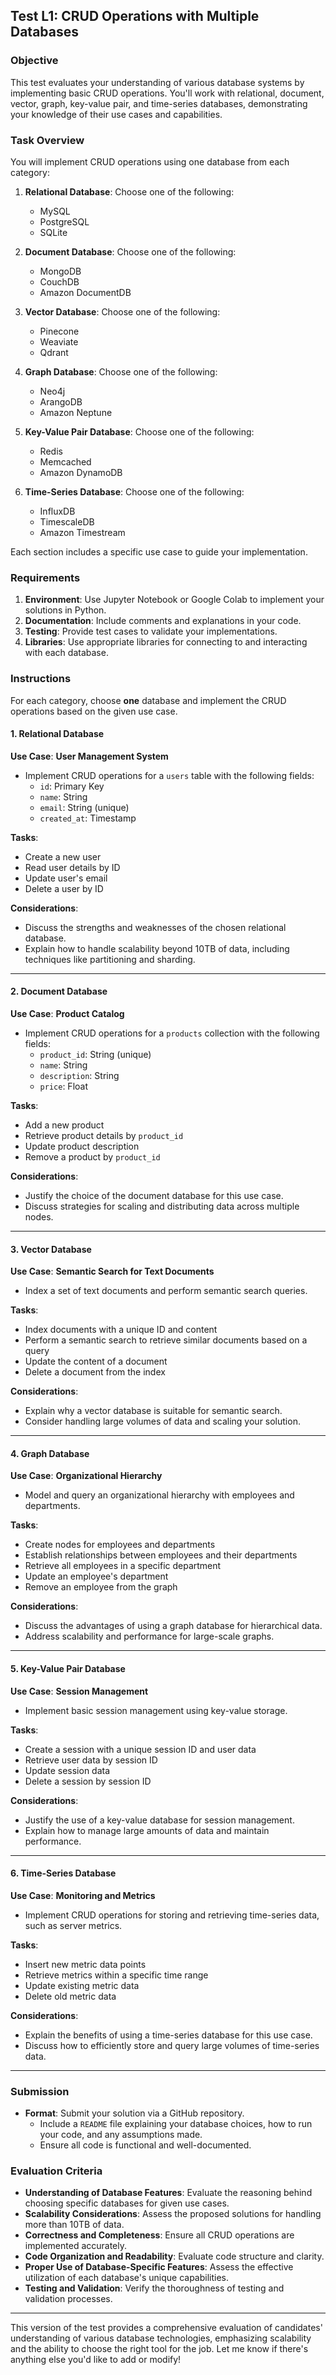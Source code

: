 
## Test L1: CRUD Operations with Multiple Databases

### Objective

This test evaluates your understanding of various database systems by implementing basic CRUD operations. You'll work with relational, document, vector, graph, key-value pair, and time-series databases, demonstrating your knowledge of their use cases and capabilities.

### Task Overview

You will implement CRUD operations using one database from each category:

1. **Relational Database**: Choose one of the following:
   - MySQL
   - PostgreSQL
   - SQLite

2. **Document Database**: Choose one of the following:
   - MongoDB
   - CouchDB
   - Amazon DocumentDB

3. **Vector Database**: Choose one of the following:
   - Pinecone
   - Weaviate
   - Qdrant

4. **Graph Database**: Choose one of the following:
   - Neo4j
   - ArangoDB
   - Amazon Neptune

5. **Key-Value Pair Database**: Choose one of the following:
   - Redis
   - Memcached
   - Amazon DynamoDB

6. **Time-Series Database**: Choose one of the following:
   - InfluxDB
   - TimescaleDB
   - Amazon Timestream

Each section includes a specific use case to guide your implementation.

### Requirements

1. **Environment**: Use Jupyter Notebook or Google Colab to implement your solutions in Python.
2. **Documentation**: Include comments and explanations in your code.
3. **Testing**: Provide test cases to validate your implementations.
4. **Libraries**: Use appropriate libraries for connecting to and interacting with each database.

### Instructions

For each category, choose **one** database and implement the CRUD operations based on the given use case.

#### 1. Relational Database

**Use Case**: **User Management System**

- Implement CRUD operations for a `users` table with the following fields:
  - `id`: Primary Key
  - `name`: String
  - `email`: String (unique)
  - `created_at`: Timestamp

**Tasks**:
- Create a new user
- Read user details by ID
- Update user's email
- Delete a user by ID

**Considerations**:
- Discuss the strengths and weaknesses of the chosen relational database.
- Explain how to handle scalability beyond 10TB of data, including techniques like partitioning and sharding.

---

#### 2. Document Database

**Use Case**: **Product Catalog**

- Implement CRUD operations for a `products` collection with the following fields:
  - `product_id`: String (unique)
  - `name`: String
  - `description`: String
  - `price`: Float

**Tasks**:
- Add a new product
- Retrieve product details by `product_id`
- Update product description
- Remove a product by `product_id`

**Considerations**:
- Justify the choice of the document database for this use case.
- Discuss strategies for scaling and distributing data across multiple nodes.

---

#### 3. Vector Database

**Use Case**: **Semantic Search for Text Documents**

- Index a set of text documents and perform semantic search queries.

**Tasks**:
- Index documents with a unique ID and content
- Perform a semantic search to retrieve similar documents based on a query
- Update the content of a document
- Delete a document from the index

**Considerations**:
- Explain why a vector database is suitable for semantic search.
- Consider handling large volumes of data and scaling your solution.

---

#### 4. Graph Database

**Use Case**: **Organizational Hierarchy**

- Model and query an organizational hierarchy with employees and departments.

**Tasks**:
- Create nodes for employees and departments
- Establish relationships between employees and their departments
- Retrieve all employees in a specific department
- Update an employee's department
- Remove an employee from the graph

**Considerations**:
- Discuss the advantages of using a graph database for hierarchical data.
- Address scalability and performance for large-scale graphs.

---

#### 5. Key-Value Pair Database

**Use Case**: **Session Management**

- Implement basic session management using key-value storage.

**Tasks**:
- Create a session with a unique session ID and user data
- Retrieve user data by session ID
- Update session data
- Delete a session by session ID

**Considerations**:
- Justify the use of a key-value database for session management.
- Explain how to manage large amounts of data and maintain performance.

---

#### 6. Time-Series Database

**Use Case**: **Monitoring and Metrics**

- Implement CRUD operations for storing and retrieving time-series data, such as server metrics.

**Tasks**:
- Insert new metric data points
- Retrieve metrics within a specific time range
- Update existing metric data
- Delete old metric data

**Considerations**:
- Explain the benefits of using a time-series database for this use case.
- Discuss how to efficiently store and query large volumes of time-series data.

---

### Submission

- **Format**: Submit your solution via a GitHub repository.
  - Include a `README` file explaining your database choices, how to run your code, and any assumptions made.
  - Ensure all code is functional and well-documented.

### Evaluation Criteria

- **Understanding of Database Features**: Evaluate the reasoning behind choosing specific databases for given use cases.
- **Scalability Considerations**: Assess the proposed solutions for handling more than 10TB of data.
- **Correctness and Completeness**: Ensure all CRUD operations are implemented accurately.
- **Code Organization and Readability**: Evaluate code structure and clarity.
- **Proper Use of Database-Specific Features**: Assess the effective utilization of each database's unique capabilities.
- **Testing and Validation**: Verify the thoroughness of testing and validation processes.

---

This version of the test provides a comprehensive evaluation of candidates' understanding of various database technologies, emphasizing scalability and the ability to choose the right tool for the job. Let me know if there's anything else you'd like to add or modify!
